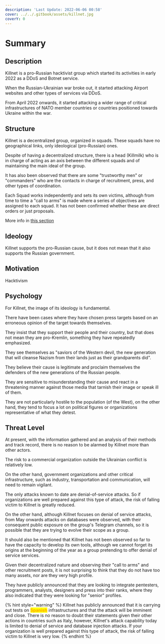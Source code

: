 ```yaml
---
description: 'Last Update: 2022-06-06 00:58'
cover: ../../.gitbook/assets/killnet.jpg
coverY: 0
---
```


# Summary

## Description

Killnet is a pro-Russian hacktivist group which started its activities in early 2022 as a DDoS and Botnet service.

When the Russian-Ukrainian war broke out, it started attacking Airport websites and other types of services via DDoS.&#x20;

From April 2022 onwards, it started attacking a wider range of critical infrastructures of NATO member countries or countries positioned towards Ukraine within the war.

## Structure

Killnet is a decentralized group, organized in squads. These squads have no geographical links, only ideological (pro-Russian) ones.

Despite of having a decentralized structure, there is a head (Killmilk) who is in charge of acting as an axis between the different squads and of maintaining the main ideal of the group.

It has also been observed that there are some "trustworthy men" or "commanders" who are the contacts in charge of recruitment, press, and other types of coordination.

Each Squad works independently and sets its own victims, although from time to time a "call to arms" is made where a series of objectives are assigned to each squad. It has not been confirmed whether these are direct orders or just proposals.

More info in [this section](cooperate-with.md)

## Ideology

Killnet supports the pro-Russian cause, but it does not mean that it also supports the Russian government.

## Motivation

Hacktivism

## Psychology

For Killnet, the image of its ideology is fundamental.

There have been cases where they have chosen press targets based on an erroneous opinion of the target towards themselves.

They insist that they support their people and their country, but that does not mean they are pro-Kremlin, something they have repeatedly emphasized.

They see themselves as "saviors of the Western devil, the new generation that will cleanse Nazism from their lands just as their grandparents did".

They believe their cause is legitimate and proclaim themselves the defenders of the new generations of the Russian people.

They are sensitive to misunderstanding their cause and react in a threatening manner against those media that tarnish their image or speak ill of them.

They are not particularly hostile to the population (of the West), on the other hand, they tend to focus a lot on political figures or organizations representative of what they detest.

## Threat Level

At present, with the information gathered and an analysis of their methods and track record, there is no reason to be alarmed by Killnet more than other actors.

The risk to a commercial organization outside the Ukrainian conflict is relatively low.

On the other hand, government organizations and other critical infrastructure, such as industry, transportation and communication, will need to remain vigilant.

The only attacks known to date are denial-of-service attacks. So if organizations are well prepared against this type of attack, the risk of falling victim to Killnet is greatly reduced.

On the other hand, although Killnet focuses on denial of service attacks, from May onwards attacks on databases were observed, with their consequent public exposure on the group's Telegram channels, so it is possible that they are trying to evolve their scope as a group.

It should also be mentioned that Killnet has not been observed so far to have the capacity to develop its own tools, although we cannot forget its origins at the beginning of the year as a group pretending to offer denial of service services.

Given their decentralized nature and observing their "call to arms" and other recruitment posts, it is not surprising to think that they do not have too many assets, nor are they very high profile.

They have publicly announced that they are looking to integrate pentesters, programmers, analysts, designers and press into their ranks, where they also indicated that they were looking for "senior" profiles.

{% hint style="warning" %}
Killnet has publicly announced that it is carrying out tests on <mark style="color:orange;">**Spanish**</mark> infrastructures and that the attack will be imminent and close. There is no reason to doubt their statements given their other actions in countries such as Italy, however, Killnet's attack capability today is limited to denial of service and database injection attacks. If your organization is well prepared against this type of attack, the risk of falling victim to Killnet is very low.
{% endhint %}
